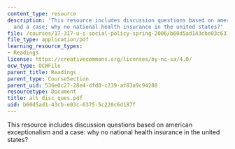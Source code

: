 ```yaml
---
content_type: resource
description: 'This resource includes discussion questions based on american exceptionalism
  and a case: why no national health insurance in the united states?'
file: /courses/17-317-u-s-social-policy-spring-2006/b60d5ad143cbe03c63755c220c6d187f_all_disc_ques.pdf
file_type: application/pdf
learning_resource_types:
- Readings
license: https://creativecommons.org/licenses/by-nc-sa/4.0/
ocw_type: OCWFile
parent_title: Readings
parent_type: CourseSection
parent_uid: 536e0c27-28e4-dfd0-c239-af83a9c94280
resourcetype: Document
title: all_disc_ques.pdf
uid: b60d5ad1-43cb-e03c-6375-5c220c6d187f
---
```

This resource includes discussion questions based on american exceptionalism and a case: why no national health insurance in the united states?